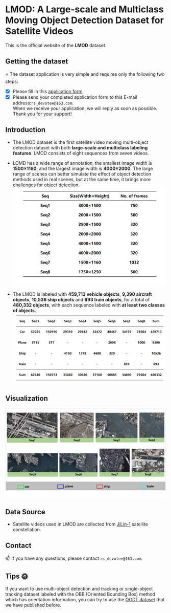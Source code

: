 # LMOD: A Large-scale and Multiclass Moving Object Detection Dataset for Satellite Videos
This is the official website of the **LMOD** dataset.
## Getting the dataset
:star: The dataset application is very simple and requires only the following two steps:  
- [x] Please fill in this [application form](/Application%20form).
- [x] Please send your completed application form to this E-mail address:`rs_devotee@163.com`.  
When we receive your application, we will reply as soon as possible. Thank you for your support!
## Introduction
* The LMOD dataset is the first satellite video moving multi-object detection dataset with both **large-scale and multiclass labeling features**. LMOD consists of eight sequences from seven videos.  
- LOMD has a wide range of annotation, the smallest image width is **1500×1160**, and the largest image width is **4000×2000**. The large range of scenes can better simulate the effect of object detection methods used in real scenes, but at the same time, it brings more challenges for object detection.  
![](Figure/sheet1.png)  
* The LMOD is labeled with **459,713 vehicle objects**, **9,390 aircraft objects**, **10,536 ship objects** and **693 train objects**, for a total of **480,332 objects**, with each sequence labeled with **at least two classes of objects**.
![](Figure/sheet2.png)  
## Visualization
![](Figure/fig1.png)  
## Data Source
- Satellite videos used in LMOD are collected from [JiLin-1](https://www.jl1mall.com/) satellite constellation.
## Contact
:mailbox: If you have any questions, please contact `rs_devotee@163.com`.
## Tips :sun_with_face:  
If you want to use multi-object detection and tracking or single-object tracking dataset labeled with the OBB (Oriented Bounding Box) method which has orientation information, you can try to use the [OODT dataset](https://github.com/RS-Devotee/OODT) that we have published before.
